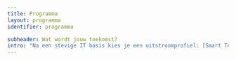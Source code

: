 ```yaml
---
title: Programma
layout: programma
identifier: programma

subheader: Wat wordt jouw toekomst?
intro: "Na een stevige IT basis kies je een uitstroomprofiel: [Smart Tech & AI](#profile-smart-tech-ai), [Web App Developer](#profile-web-app), [AI Engineer](#profile-ai-engineer) of [Infrastructure Engineer](#profile-infrastructure-engineer)."
---
```

